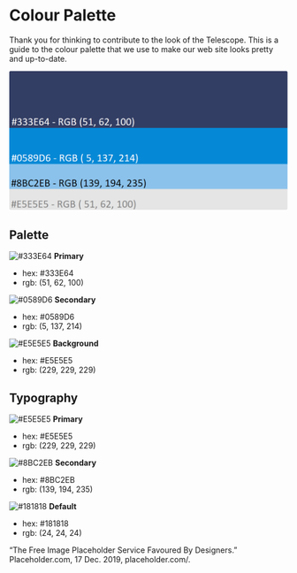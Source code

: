 # Colour Palette

Thank you for thinking to contribute to the look of the Telescope. This is a guide to the colour palette that we use to make our web site looks pretty and up-to-date.

![Palette](images/palette.png)

## Palette

![#333E64](https://placehold.it/15/333E64/000000?text=+) **Primary**

- hex: #333E64
- rgb: (51, 62, 100)

![#0589D6](https://placehold.it/15/0589D6/000000?text=+) **Secondary**

- hex: #0589D6
- rgb: (5, 137, 214)

![#E5E5E5](https://placehold.it/15/E5E5E5/000000?text=+) **Background**

- hex: #E5E5E5
- rgb: (229, 229, 229)

## Typography

![#E5E5E5](https://placehold.it/15/E5E5E5/000000?text=+) **Primary**

- hex: #E5E5E5
- rgb: (229, 229, 229)

![#8BC2EB](https://placehold.it/15/8BC2EB/000000?text=+) **Secondary**

- hex: #8BC2EB
- rgb: (139, 194, 235)

![#181818](https://placehold.it/15/181818/000000?text=+) **Default**

- hex: #181818
- rgb: (24, 24, 24)

“The Free Image Placeholder Service Favoured By Designers.” Placeholder.com, 17 Dec. 2019, placeholder.com/.
